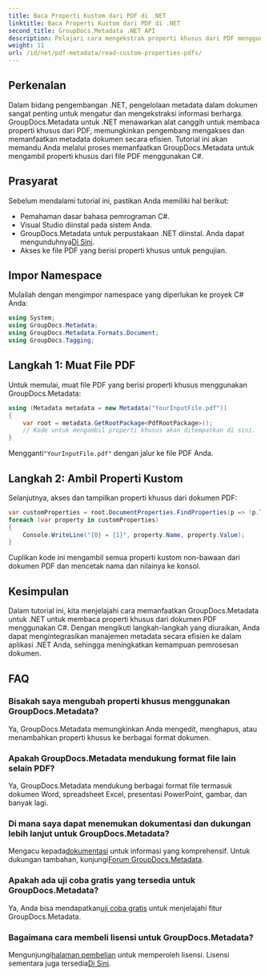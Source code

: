 ```yaml
---
title: Baca Properti Kustom dari PDF di .NET
linktitle: Baca Properti Kustom dari PDF di .NET
second_title: GroupDocs.Metadata .NET API
description: Pelajari cara mengekstrak properti khusus dari PDF menggunakan GroupDocs.Metadata untuk .NET. Selami manajemen metadata dokumen dengan C#.
weight: 11
url: /id/net/pdf-metadata/read-custom-properties-pdfs/
---
```

## Perkenalan
Dalam bidang pengembangan .NET, pengelolaan metadata dalam dokumen sangat penting untuk mengatur dan mengekstraksi informasi berharga. GroupDocs.Metadata untuk .NET menawarkan alat canggih untuk membaca properti khusus dari PDF, memungkinkan pengembang mengakses dan memanfaatkan metadata dokumen secara efisien. Tutorial ini akan memandu Anda melalui proses memanfaatkan GroupDocs.Metadata untuk mengambil properti khusus dari file PDF menggunakan C#.
## Prasyarat
Sebelum mendalami tutorial ini, pastikan Anda memiliki hal berikut:
- Pemahaman dasar bahasa pemrograman C#.
- Visual Studio diinstal pada sistem Anda.
- GroupDocs.Metadata untuk perpustakaan .NET diinstal. Anda dapat mengunduhnya[Di Sini](https://releases.groupdocs.com/metadata/net/).
- Akses ke file PDF yang berisi properti khusus untuk pengujian.

## Impor Namespace
Mulailah dengan mengimpor namespace yang diperlukan ke proyek C# Anda:
```csharp
using System;
using GroupDocs.Metadata;
using GroupDocs.Metadata.Formats.Document;
using GroupDocs.Tagging;
```
## Langkah 1: Muat File PDF
Untuk memulai, muat file PDF yang berisi properti khusus menggunakan GroupDocs.Metadata:
```csharp
using (Metadata metadata = new Metadata("YourInputFile.pdf"))
{
    var root = metadata.GetRootPackage<PdfRootPackage>();
    // Kode untuk mengambil properti khusus akan ditempatkan di sini.
}
```
 Mengganti`"YourInputFile.pdf"` dengan jalur ke file PDF Anda.
## Langkah 2: Ambil Properti Kustom
Selanjutnya, akses dan tampilkan properti khusus dari dokumen PDF:
```csharp
var customProperties = root.DocumentProperties.FindProperties(p => !p.Tags.Contains(Tags.Document.BuiltIn));
foreach (var property in customProperties)
{
    Console.WriteLine("{0} = {1}", property.Name, property.Value);
}
```
Cuplikan kode ini mengambil semua properti kustom non-bawaan dari dokumen PDF dan mencetak nama dan nilainya ke konsol.

## Kesimpulan
Dalam tutorial ini, kita menjelajahi cara memanfaatkan GroupDocs.Metadata untuk .NET untuk membaca properti khusus dari dokumen PDF menggunakan C#. Dengan mengikuti langkah-langkah yang diuraikan, Anda dapat mengintegrasikan manajemen metadata secara efisien ke dalam aplikasi .NET Anda, sehingga meningkatkan kemampuan pemrosesan dokumen.

## FAQ
### Bisakah saya mengubah properti khusus menggunakan GroupDocs.Metadata?
Ya, GroupDocs.Metadata memungkinkan Anda mengedit, menghapus, atau menambahkan properti khusus ke berbagai format dokumen.
### Apakah GroupDocs.Metadata mendukung format file lain selain PDF?
Ya, GroupDocs.Metadata mendukung berbagai format file termasuk dokumen Word, spreadsheet Excel, presentasi PowerPoint, gambar, dan banyak lagi.
### Di mana saya dapat menemukan dokumentasi dan dukungan lebih lanjut untuk GroupDocs.Metadata?
 Mengacu kepada[dokumentasi](https://tutorials.groupdocs.com/metadata/net/) untuk informasi yang komprehensif. Untuk dukungan tambahan, kunjungi[Forum GroupDocs.Metadata](https://forum.groupdocs.com/c/metadata/14).
### Apakah ada uji coba gratis yang tersedia untuk GroupDocs.Metadata?
 Ya, Anda bisa mendapatkan[uji coba gratis](https://releases.groupdocs.com/) untuk menjelajahi fitur GroupDocs.Metadata.
### Bagaimana cara membeli lisensi untuk GroupDocs.Metadata?
 Mengunjungi[halaman pembelian](https://purchase.groupdocs.com/buy) untuk memperoleh lisensi. Lisensi sementara juga tersedia[Di Sini](https://purchase.groupdocs.com/temporary-license/).